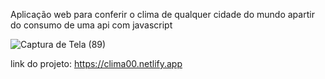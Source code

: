 Aplicação web para conferir o clima de qualquer cidade do mundo apartir do consumo de uma api com javascript



![Captura de Tela (89)](https://github.com/user-attachments/assets/ee59ed9f-d692-4ae0-a24f-d8d7e6480e65)


link do projeto: https://clima00.netlify.app
